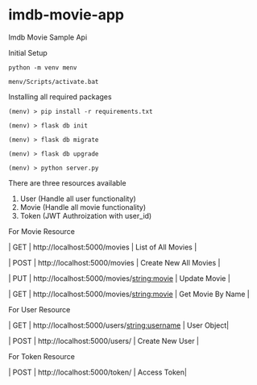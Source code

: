 # imdb-movie-app
Imdb Movie Sample Api

Initial Setup

  ```python -m venv menv```
  
  ```menv/Scripts/activate.bat```

Installing all required packages
  
  ```(menv) > pip install -r requirements.txt```
  
  ```(menv) > flask db init```
  
  ```(menv) > flask db migrate```
  
  ```(menv) > flask db upgrade```
  
  ```(menv) > python server.py```


There are three resources available
1) User (Handle all user functionality)
2) Movie (Handle all movie functionality)
3) Token (JWT Authroization with user_id)

For Movie Resource

| GET    | http://localhost:5000/movies | List of All Movies        |

| POST   | http://localhost:5000/movies | Create New All Movies     |

| PUT    | http://localhost:5000/movies/<string:movie> | Update Movie  |

| GET    | http://localhost:5000/movies/<string:movie> | Get Movie By Name  |


For User Resource


| GET    | http://localhost:5000/users/<string:username> | User Object|

| POST   | http://localhost:5000/users/ | Create New User |


For Token Resource

| POST    | http://localhost:5000/token/ | Access Token|






